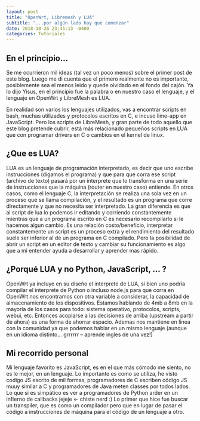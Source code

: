 ```yaml
---
layout: post
title: "OpenWrt, Libremesh y LUA"
subtitle: "...por algún lado hay que comenzar"
date: 2018-10-26 23:45:13 -0400
categories: Tutoriales
---
```


## En el principio...

Se me ocurrieron mil ideas (tal vez un poco menos) sobre el primer post de este blog. Luego me di cuenta que el primero realmente no es importante, posiblemente sea el menos leido y quede olvidado en el fondo del cajón. Ya lo dijo Yisus, en el principio fue la palabra o en nuestro caso el lenguaje, y el lenguaje en OpenWrt y LibreMesh es LUA.

En realidad son varios los lenguajes utilizados, vas a encontrar scripts en bash, muchas utilizades y protocolos escritos en C, e incuso lime-app en JavaScript. Pero los scripts de LibreMesh, y gran parte de todo aquello que este blog pretende cubrir, está más relacionado pequeños scripts en LUA que con programar drivers en C o cambios en el kernel de linux.

## ¿Que es LUA?

LUA es un lenguaje de programación interpretado, es decir que uno escribe instrucciones (digamos el programa) y que para que corra ese script (archivo de texto) pasará por un interprete que lo transforma en una serie de instrucciones que la máquina (router en nuestro caso) entiende.
En otros casos, como el lenguaje C, la interpretación se realiza una sola vez en un proceso que se llama compilación, y el resultado es un programa que corre directamente y que no necesita ser interpretado.
La gran diferencia es que al script de lua lo podemos ir editando y corriendo constantemente mientras que a un programa escrito en C es necesario recompilarlo si le hacemos algun cambio.
Es una relación costo/beneficio, interpretar constantemente un script es un proceso extra y el rendimiento del resultado suele ser inferior al de un programa en C compilado. Pero la posibilidad de abrir un script en un editor de texto y cambiar su funcionamiento es algo que a mi entender ayuda a desarrollar y aprender mas rápido.

## ¿Porqué LUA y no Python, JavaScript, ... ?

OpenWrt ya incluye en su diseño el interprete de LUA, si bien uno podría compilar el interprete de Python o incluso node.js para que corra en OpenWrt nos encontramos con otra variable a considerar, la capacidad de almacenamiento de los dispositivos. Estamos hablando de 4mb a 8mb en la mayoría de los casos para todo: sistema operativo, protocolos, scripts, webui, etc. Entonces acoplarse a las decisiones de arriba (upstream a partir de ahora) es una forma de ahorrar espacio. Ademas nos mantiene en linea con la comunidad ya que podemos hablar en un mismo lenguaje (aunque en un idioma distinto… grrrrrr – aprende ingles de una vez!)

## Mi recorrido personal

Mi lenguaje favorito es JavaScript, es en el que más cómodo me siento, no es le mejor, en un lenguaje. Lo importante es como se utiliza, he visto codigo JS escrito de mil formas, programadores de C escriben código JS muuy similar a C y programadores de Java meten classes por todos lados. Lo que si es simpático es ver a programadores de Python arder en un infierno de callbacks jejeje ← chiste nerd :)
Lo primer que hice fue buscar un transpiler, que es como un compilador pero que en lugar de pasar el código a instrucciones de máquina para el código de un lenguaje a otro.
